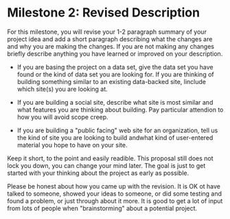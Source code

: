 Milestone 2: Revised Description
================================

For this milestone, you will revise your 1-2 paragraph summary of your project idea and add a short paragraph
describing what the changes are and why you are making the changes.  If you are not making any changes briefly
describe anything you have learned or improved on your description.

* If you are basing the project on a data set, give the data set you have found or the kind of data set you are looking for.  If you are thinking of building something similar to an existing data-backed site, linclude which site(s) you are looking at.

* If you are building a social site, describe what site is most similar and what features you are thinking about building.  Pay particular attendion to how you will avoid scope creep.

* If you are building a "public facing" web site for an organization, tell us the kind of site you are looking to build andwhat kind of user-entered material you hope to have on your site.

Keep it short, to the point and easily readible.   This proposal still does not lock you down, you can change your mind later.  The goal is just to get started with your thinking about the project as early as possible.

Please be honest about how you came up with the revision.   It is OK ot have talked to someone, showed your ideas to someone,
or did some testing and found a problem, or just through about it more.  It is good to get a lot of input from lots of people
when "brainstorming" about a potential project.

